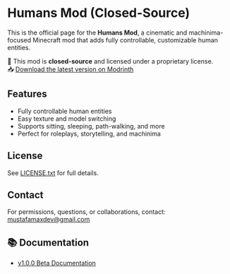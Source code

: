 # Humans Mod (Closed-Source)

This is the official page for the **Humans Mod**, a cinematic and machinima-focused Minecraft mod that adds fully controllable, customizable human entities.

📌 This mod is **closed-source** and licensed under a proprietary license.  
📥 [Download the latest version on Modrinth](https://modrinth.com/mod/humans)

## Features
- Fully controllable human entities
- Easy texture and model switching
- Supports sitting, sleeping, path-walking, and more
- Perfect for roleplays, storytelling, and machinima

## License
See [LICENSE.txt](LICENSE.txt) for full details.

## Contact
For permissions, questions, or collaborations, contact: mustafamaxdev@gmail.com

## 📚 Documentation
- [v1.0.0 Beta Documentation](docs/v1.0.0-beta.md)
